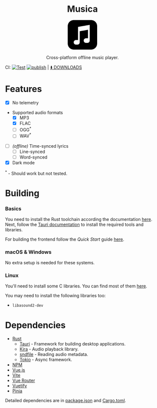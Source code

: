 <h1 align="center">Musica</h1>
<p align="center">
  <img width="96" src="src-tauri/icons/icon.png">
</p>
<p align="center">Cross-platform offline music player.</p>

 CI: [![Test](https://github.com/br0kenpixel/musica/actions/workflows/rust-test.yml/badge.svg?branch=main)](https://github.com/br0kenpixel/musica/actions/workflows/rust-test.yml) [![publish](https://github.com/br0kenpixel/musica/actions/workflows/tauri-publish.yml/badge.svg?branch=release)](https://github.com/br0kenpixel/musica/actions/workflows/tauri-publish.yml) | [&#11015;&#65039; DOWNLOADS](https://github.com/br0kenpixel/musica/releases)

# Features
- [x] No telemetry
- Supported audio formats
  - [x] MP3
  - [x] FLAC
  - [ ] OGG<sup>*</sup>
  - [ ] WAV<sup>*</sup>
- [ ] _(offline)_ Time-synced lyrics
    - [ ] Line-synced
    - [ ] Word-synced
- [x] Dark mode

<sup>*</sup> - Should work but not tested.

# Building

### Basics
You need to install the Rust toolchain according the documentation [here](https://www.rust-lang.org/learn/get-started). Next, follow the [Tauri documentation](https://tauri.app/v1/guides/getting-started/prerequisites) to install the required tools and libraries.

For building the frontend follow the *Quick Start* guide [here](https://vuejs.org/guide/quick-start.html).

### macOS & Windows
No extra setup is needed for these systems.

### Linux
You'll need to install some C libraries. You can find most of them [here](https://tauri.app/v1/guides/getting-started/prerequisites#setting-up-linux).

You may need to install the following libraries too:
- `libasound2-dev`

# Dependencies
- [Rust](https://rustlang.org/)
  - [Tauri](https://crates.io/crates/tauri) - Framework for building desktop applications.
  - [Kira](https://crates.io/crates/kira) - Audio playback library.
  - [sndfile](https://crates.io/crates/sndfile) - Reading audio metadata.
  - [Tokio](https://crates.io/crates/tokio) - Async framework.
- [NPM](https://www.npmjs.com/)
- [Vue.js](https://vuejs.org/)
- [Vite](https://vitejs.dev/)
- [Vue Router](https://router.vuejs.org/)
- [Vuetify](https://vuetifyjs.com/en/)
- [Pinia](https://pinia.vuejs.org/)

Detailed dependencies are in [package.json](package.json) and [Cargo.toml](src-tauri/Cargo.toml).